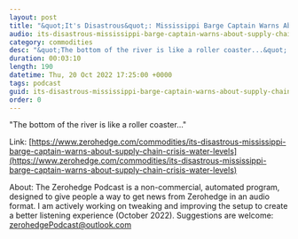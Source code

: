 ```yaml
---
layout: post
title: "&quot;It's Disastrous&quot;: Mississippi Barge Captain Warns About Supply Chain Crisis As Water Levels  Drop"
audio: its-disastrous-mississippi-barge-captain-warns-about-supply-chain-crisis-water-levels-0
category: commodities
desc: "&quot;The bottom of the river is like a roller coaster...&quot; "
duration: 00:03:10
length: 190
datetime: Thu, 20 Oct 2022 17:25:00 +0000
tags: podcast
guid: its-disastrous-mississippi-barge-captain-warns-about-supply-chain-crisis-water-levels-0
order: 0
---
```

&quot;The bottom of the river is like a roller coaster...&quot; 

Link: [https://www.zerohedge.com/commodities/its-disastrous-mississippi-barge-captain-warns-about-supply-chain-crisis-water-levels](https://www.zerohedge.com/commodities/its-disastrous-mississippi-barge-captain-warns-about-supply-chain-crisis-water-levels)

About: The Zerohedge Podcast is a non-commercial, automated program, designed to give people a way to get news from Zerohedge in an audio format.  I am actively working on tweaking and improving the setup to create a better listening experience (October 2022).  Suggestions are welcome: [zerohedgePodcast@outlook.com](mailto:zerohedgePodcast@outlook.com)